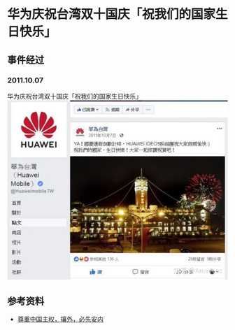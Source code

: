 # 华为庆祝台湾双十国庆「祝我们的国家生日快乐」
## 事件经过
### 2011.10.07
华为庆祝台湾双十国庆「祝我们的国家生日快乐」
![](./images/1.jpg)

## 参考资料
- [尊重中国主权，攘外，必先安内](https://zhuanlan.zhihu.com/p/78227380)
